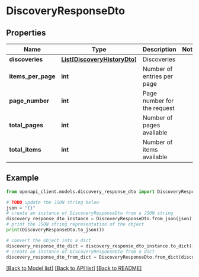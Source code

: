 # DiscoveryResponseDto


## Properties

Name | Type | Description | Notes
------------ | ------------- | ------------- | -------------
**discoveries** | [**List[DiscoveryHistoryDto]**](DiscoveryHistoryDto.md) | Discoveries | 
**items_per_page** | **int** | Number of entries per page | 
**page_number** | **int** | Page number for the request | 
**total_pages** | **int** | Number of pages available | 
**total_items** | **int** | Number of items available | 

## Example

```python
from openapi_client.models.discovery_response_dto import DiscoveryResponseDto

# TODO update the JSON string below
json = "{}"
# create an instance of DiscoveryResponseDto from a JSON string
discovery_response_dto_instance = DiscoveryResponseDto.from_json(json)
# print the JSON string representation of the object
print(DiscoveryResponseDto.to_json())

# convert the object into a dict
discovery_response_dto_dict = discovery_response_dto_instance.to_dict()
# create an instance of DiscoveryResponseDto from a dict
discovery_response_dto_from_dict = DiscoveryResponseDto.from_dict(discovery_response_dto_dict)
```
[[Back to Model list]](../README.md#documentation-for-models) [[Back to API list]](../README.md#documentation-for-api-endpoints) [[Back to README]](../README.md)


